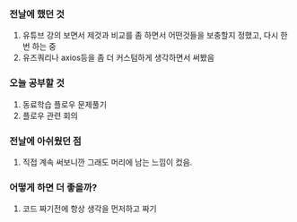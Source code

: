 ### 전날에 했던 것

1. 유튜브 강의 보면서 제것과 비교를 좀 하면서 어떤것들을 보충할지 정했고, 다시 한번 하는 중
2. 유즈쿼리나 axios등을 좀 더 커스텀하게 생각하면서 써봤음

### 오늘 공부할 것

1. 동료학습 플로우 문제풀기
2. 플로우 관련 회의

### 전날에 아쉬웠던 점

1. 직접 계속 써보니깐 그래도 머리에 남는 느낌이 컸음.

### 어떻게 하면 더 좋을까?

1. 코드 짜기전에 항상 생각을 먼저하고 짜기
